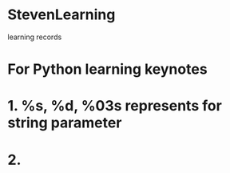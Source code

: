 # StevenLearning
learning records

# For Python learning keynotes
# 1. %s, %d, %03s represents for string parameter
# 2. 
